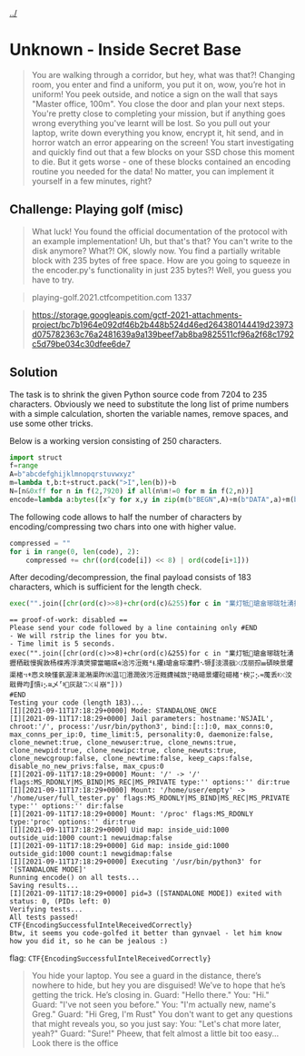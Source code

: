 [../](../)

# Unknown - Inside Secret Base

> You are walking through a corridor, but hey, what was that?! Changing room, you enter and find a uniform, you put it on, wow, you’re hot in uniform! You peek outside, and notice a sign on the wall that says "Master office, 100m". You close the door and plan your next steps. You're pretty close to completing your mission, but if anything goes wrong everything you've learnt will be lost. So you pull out your laptop, write down everything you know, encrypt it, hit send, and in horror watch an error appearing on the screen! You start investigating and quickly find out that a few blocks on your SSD chose this moment to die. But it gets worse - one of these blocks contained an encoding routine you needed for the data! No matter, you can implement it yourself in a few minutes, right?

## Challenge: Playing golf (misc)

> What luck! You found the official documentation of the protocol with an example implementation! Uh, but that's that? You can't write to the disk anymore? What?! OK, slowly now. You find a partially writable block with 235 bytes of free space. How are you going to squeeze in the encoder.py's functionality in just 235 bytes?! Well, you guess you have to try.

> playing-golf.2021.ctfcompetition.com 1337

> https://storage.googleapis.com/gctf-2021-attachments-project/bc7b1964e092df46b2b448b524d46ed264380144419d23973d075782363c76a2481639a9a139beef7ab8ba9825511cf96a2f68c1792c5d79be034c30dfee6de7

## Solution

The task is to shrink the given Python source code from 7204 to 235 characters.
Obviously we need to substitute the long list of prime numbers with a simple calculation, shorten the variable names, remove spaces, and use some other tricks.

Below is a working version consisting of 250 characters.

```python
import struct
f=range
A=b"abcdefghijklmnopqrstuvwxyz"
m=lambda t,b:t+struct.pack(">I",len(b))+b
N=[n&0xff for n in f(2,7920) if all(n%m!=0 for m in f(2,n))]
encode=lambda a:bytes([x^y for x,y in zip(m(b"BEGN",A)+m(b"DATA",a)+m(b"END.",A.upper()),N)])
```

The following code allows to half the number of characters by encoding/compressing two chars into one with higher value.

```python
compressed = ""
for i in range(0, len(code), 2):
    compressed += chr((ord(code[i]) << 8) | ord(code[i+1]))
```

After decoding/decompression, the final payload consists of 183 characters, which is sufficient for the length check.

```python
exec("".join([chr(ord(c)>>8)+chr(ord(c)&255)for c in "業灯牴⁳瑲畣琊昽牡湧攊䄽戢慢捤敦杨楪歬浮潰煲獴當睸祺∊洽污浢摡⁴Ɫ㩴⭳瑲畣琮灡捫⠢㹉∬汥渨戩⤫戊丽孮☰硦映景爠渠楮⁦⠲ⰷ㤲〩⁩映慬氨渥洡㴰⁦潲⁭⁩渠昨㈬温⥝੥湣潤攽污浢摡⁡㩢祴敳⡛硞礠景爠砬礠楮⁺楰⡭⡢≂䕇丢ⱁ⤫洨戢䑁呁∬愩⭭⡢≅乄⸢ⱁ⹵灰敲⠩⤬丩崩"]))
```

```
== proof-of-work: disabled ==
Please send your code followed by a line containing only #END
- We will rstrip the lines for you btw.
- Time limit is 5 seconds.
exec("".join([chr(ord(c)>>8)+chr(ord(c)&255)for c in "業灯牴⁳瑲畣琊昽牡湧攊䄽戢慢捤敦杨楪歬浮潰煲獴當睸祺∊洽污浢摡⁴Ɫ㩴⭳瑲畣琮灡捫⠢㹉∬汥渨戩⤫戊丽孮☰硦映景爠渠楮⁦⠲ⰷ㤲〩⁩映慬氨渥洡㴰⁦潲⁭⁩渠昨㈬温⥝੥湣潤攽污浢摡⁡㩢祴敳⡛硞礠景爠砬礠楮⁺楰⡭⡢≂䕇丢ⱁ⤫洨戢䑁呁∬愩⭭⡢≅乄⸢ⱁ⹵灰敲⠩⤬丩崩"]))
#END
Testing your code (length 183)...
[I][2021-09-11T17:18:29+0000] Mode: STANDALONE_ONCE
[I][2021-09-11T17:18:29+0000] Jail parameters: hostname:'NSJAIL', chroot:'/', process:'/usr/bin/python3', bind:[::]:0, max_conns:0, max_conns_per_ip:0, time_limit:5, personality:0, daemonize:false, clone_newnet:true, clone_newuser:true, clone_newns:true, clone_newpid:true, clone_newipc:true, clone_newuts:true, clone_newcgroup:false, clone_newtime:false, keep_caps:false, disable_no_new_privs:false, max_cpus:0
[I][2021-09-11T17:18:29+0000] Mount: '/' -> '/' flags:MS_RDONLY|MS_BIND|MS_REC|MS_PRIVATE type:'' options:'' dir:true
[I][2021-09-11T17:18:29+0000] Mount: '/home/user/empty' -> '/home/user/full_tester.py' flags:MS_RDONLY|MS_BIND|MS_REC|MS_PRIVATE type:'' options:'' dir:false
[I][2021-09-11T17:18:29+0000] Mount: '/proc' flags:MS_RDONLY type:'proc' options:'' dir:true
[I][2021-09-11T17:18:29+0000] Uid map: inside_uid:1000 outside_uid:1000 count:1 newuidmap:false
[I][2021-09-11T17:18:29+0000] Gid map: inside_gid:1000 outside_gid:1000 count:1 newgidmap:false
[I][2021-09-11T17:18:29+0000] Executing '/usr/bin/python3' for '[STANDALONE MODE]'
Running encode() on all tests...
Saving results...
[I][2021-09-11T17:18:29+0000] pid=3 ([STANDALONE MODE]) exited with status: 0, (PIDs left: 0)
Verifying tests...
All tests passed!
CTF{EncodingSuccessfulIntelReceivedCorrectly}
Btw, it seems you code-golfed it better than gynvael - let him know how you did it, so he can be jealous :)
```

flag: `CTF{EncodingSuccessfulIntelReceivedCorrectly}`

> You hide your laptop. You see a guard in the distance, there’s nowhere to hide, but hey you are disguised! We’ve to hope that he’s getting the trick. He’s closing in. Guard: "Hello there." You: "Hi." Guard: "I've not seen you before." You: "I'm actually new, name's Greg." Guard: "Hi Greg, I'm Rust" You don't want to get any questions that might reveals you, so you just say: You: "Let's chat more later, yeah?" Guard: "Sure!" Pheew, that felt almost a little bit too easy... Look there is the office
